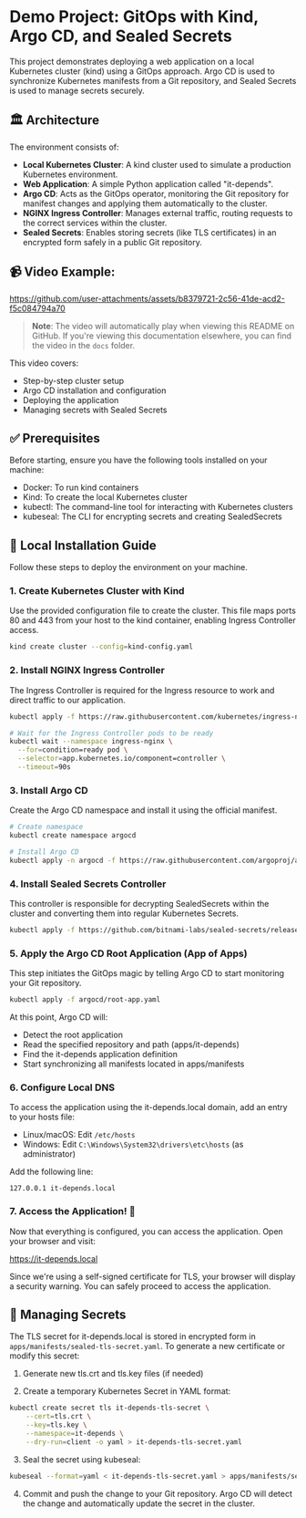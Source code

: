 # Demo Project: GitOps with Kind, Argo CD, and Sealed Secrets

This project demonstrates deploying a web application on a local Kubernetes cluster (kind) using a GitOps approach. Argo CD is used to synchronize Kubernetes manifests from a Git repository, and Sealed Secrets is used to manage secrets securely.

## 🏛️ Architecture
The environment consists of:

- **Local Kubernetes Cluster**: A kind cluster used to simulate a production Kubernetes environment.
- **Web Application**: A simple Python application called "it-depends".
- **Argo CD**: Acts as the GitOps operator, monitoring the Git repository for manifest changes and applying them automatically to the cluster.
- **NGINX Ingress Controller**: Manages external traffic, routing requests to the correct services within the cluster.
- **Sealed Secrets**: Enables storing secrets (like TLS certificates) in an encrypted form safely in a public Git repository.

## 📹 Video Example:

https://github.com/user-attachments/assets/b8379721-2c56-41de-acd2-f5c084794a70

> **Note**: The video will automatically play when viewing this README on GitHub. If you're viewing this documentation elsewhere, you can find the video in the `docs` folder.

This video covers:
- Step-by-step cluster setup
- Argo CD installation and configuration
- Deploying the application
- Managing secrets with Sealed Secrets

## ✅ Prerequisites
Before starting, ensure you have the following tools installed on your machine:

- Docker: To run kind containers
- Kind: To create the local Kubernetes cluster
- kubectl: The command-line tool for interacting with Kubernetes clusters
- kubeseal: The CLI for encrypting secrets and creating SealedSecrets

## 🚀 Local Installation Guide
Follow these steps to deploy the environment on your machine.

### 1. Create Kubernetes Cluster with Kind
Use the provided configuration file to create the cluster. This file maps ports 80 and 443 from your host to the kind container, enabling Ingress Controller access.

```bash
kind create cluster --config=kind-config.yaml
```

### 2. Install NGINX Ingress Controller
The Ingress Controller is required for the Ingress resource to work and direct traffic to our application.

```bash
kubectl apply -f https://raw.githubusercontent.com/kubernetes/ingress-nginx/main/deploy/static/provider/kind/deploy.yaml

# Wait for the Ingress Controller pods to be ready
kubectl wait --namespace ingress-nginx \
  --for=condition=ready pod \
  --selector=app.kubernetes.io/component=controller \
  --timeout=90s
```

### 3. Install Argo CD
Create the Argo CD namespace and install it using the official manifest.

```bash
# Create namespace
kubectl create namespace argocd

# Install Argo CD
kubectl apply -n argocd -f https://raw.githubusercontent.com/argoproj/argo-cd/stable/manifests/install.yaml
```

### 4. Install Sealed Secrets Controller
This controller is responsible for decrypting SealedSecrets within the cluster and converting them into regular Kubernetes Secrets.

```bash
kubectl apply -f https://github.com/bitnami-labs/sealed-secrets/releases/download/v0.20.0/controller.yaml
```

### 5. Apply the Argo CD Root Application (App of Apps)
This step initiates the GitOps magic by telling Argo CD to start monitoring your Git repository.

```bash
kubectl apply -f argocd/root-app.yaml
```

At this point, Argo CD will:
- Detect the root application
- Read the specified repository and path (apps/it-depends)
- Find the it-depends application definition
- Start synchronizing all manifests located in apps/manifests

### 6. Configure Local DNS
To access the application using the it-depends.local domain, add an entry to your hosts file:

- Linux/macOS: Edit `/etc/hosts`
- Windows: Edit `C:\Windows\System32\drivers\etc\hosts` (as administrator)

Add the following line:
```
127.0.0.1 it-depends.local
```

### 7. Access the Application! 🎉
Now that everything is configured, you can access the application. Open your browser and visit:

https://it-depends.local

Since we're using a self-signed certificate for TLS, your browser will display a security warning. You can safely proceed to access the application.

## 🔧 Managing Secrets
The TLS secret for it-depends.local is stored in encrypted form in `apps/manifests/sealed-tls-secret.yaml`. To generate a new certificate or modify this secret:

1. Generate new tls.crt and tls.key files (if needed)

2. Create a temporary Kubernetes Secret in YAML format:
```bash
kubectl create secret tls it-depends-tls-secret \
    --cert=tls.crt \
    --key=tls.key \
    --namespace=it-depends \
    --dry-run=client -o yaml > it-depends-tls-secret.yaml
```

3. Seal the secret using kubeseal:
```bash
kubeseal --format=yaml < it-depends-tls-secret.yaml > apps/manifests/sealed-tls-secret.yaml
```

4. Commit and push the change to your Git repository. Argo CD will detect the change and automatically update the secret in the cluster.
